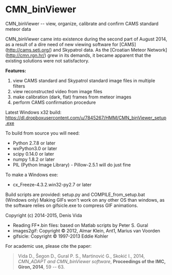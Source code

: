 # CMN_binViewer
CMN_binViewer -- view, organize, calibrate and confirm CAMS standard meteor data

CMN_binViewer came into existence during the second part of August 2014, as a result of a dire need of new viewing software for [CAMS] (http://cams.seti.org/) and Skypatrol data. As the [Croatian Meteor Network] (http://cmn.rgn.hr/) grew in its demands, it became apparent that the existing solutions were not satisfactory.

**Features:**

1. view CAMS standard and Skypatrol standard image files in multiple filters
2. view reconstructed video from image files
3. make calibration (dark, flat) frames from meteor images
4. perform CAMS confirmation procedure

Latest Windows x32 build: https://dl.dropboxusercontent.com/u/7845267/HMM/CMN_binViewer_setup.exe

To build from source you will need:
- Python 2.7.8 or later
- wxPython3.0 or later
- scipy 0.14.0 or later
- numpy 1.8.2 or later
- PIL (Python Image Library) - Pillow-2.5.1 will do just fine

To make a Windows exe:
- cx_Freeze-4.3.2.win32-py2.7 or later

Build scripts are provided: setup.py and COMPILE_from_setup.bat (Windows only)
Making GIFs won't work on any other OS than windows, as the software relies on gifsicle.exe to compress GIF animations.

Copyright (c) 2014-2015, Denis Vida
* Reading FF*.bin files: based on Matlab scripts by Peter S. Gural
* images2gif: Copyright © 2012, Almar Klein, Ant1, Marius van Voorden
* gifsicle: Copyright © 1997-2013 Eddie Kohler

For academic use, please cite the paper:
>Vida D., Šegon D., Gural P. S., Martinović G., Skokić I., 2014, *CMN_ADAPT and CMN_binViewer software*, **Proceedings of the IMC, Giron, 2014**, 59 -- 63.
